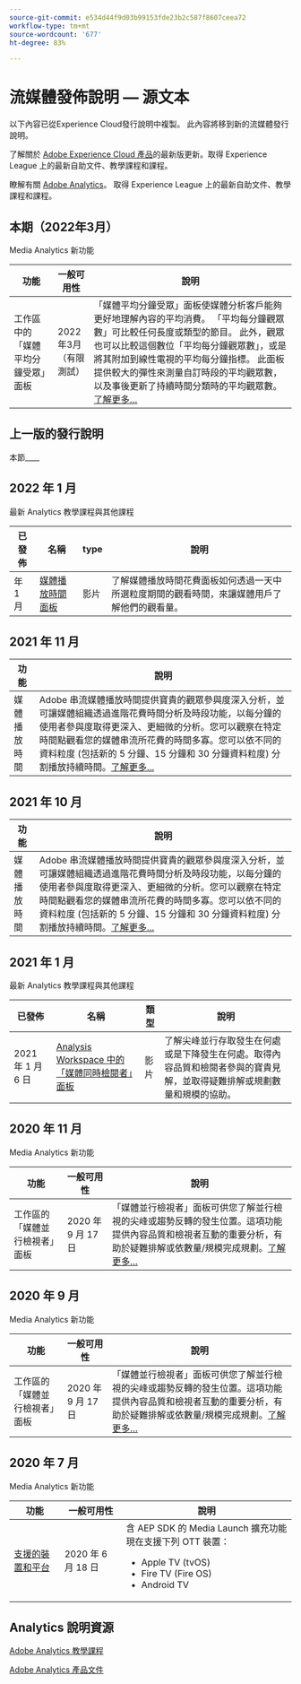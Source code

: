 ```yaml
---
source-git-commit: e534d44f9d03b99153fde23b2c587f8607ceea72
workflow-type: tm+mt
source-wordcount: '677'
ht-degree: 83%

---
```

# 流媒體發佈說明 — 源文本

以下內容已從Experience Cloud發行說明中複製。 此內容將移到新的流媒體發行說明。


了解關於 [Adobe Experience Cloud 產品](https://business.adobe.com/products/adobe-experience-cloud-products.html)的最新版更新。取得 Experience League 上的最新自助文件、教學課程和課程。

瞭解有關 [Adobe Analytics](https://experienceleague.adobe.com/docs/analytics/release-notes/latest.html?lang=zh-Hant)。 取得 Experience League 上的最新自助文件、教學課程和課程。


## 本期（2022年3月）

Media Analytics 新功能

| 功能 | 一般可用性 | 說明 |
| -------- | -------------------- | ----------- |
| 工作區中的「媒體平均分鐘受眾」面板 | 2022年3月<br> （有限測試） | 「媒體平均分鐘受眾」面板使媒體分析客戶能夠更好地理解內容的平均消費。 「平均每分鐘觀眾數」可比較任何長度或類型的節目。 此外，觀眾也可以比較這個數位「平均每分鐘觀眾數」，或是將其附加到線性電視的平均每分鐘指標。 此面板提供較大的彈性來測量自訂時段的平均觀眾數，以及事後更新了持續時間分類時的平均觀眾數。 [了解更多…](https://experienceleague.adobe.com/docs/media-analytics/using/media-reports/average-minute-audience.html?lang=en) |



## 上一版的發行說明

本節____

## 2022 年 1 月

最新 Analytics 教學課程與其他課程

| 已發佈 | 名稱 | type | 說明 |
| ----------- | ---------- | ---------- | --------- |
|  年 1 月 | <a href="/docs/analytics-learn/tutorials/media-analytics/measuring-media-analytics/media-playback-time-spent-panel.html?lang=en">媒體播放時間面板</a> | 影片 | 了解媒體播放時間花費面板如何透過一天中所選粒度期間的觀看時間，來讓媒體用戶了解他們的觀看量。 |




## 2021 年 11 月

| 功能 | 說明 |
| ----------- | ---------- |
| 媒體播放時間 | Adobe 串流媒體播放時間提供寶貴的觀眾參與度深入分析，並可讓媒體組織透過進階花費時間分析及時段功能，以每分鐘的使用者參與度取得更深入、更細微的分析。您可以觀察在特定時間點觀看您的媒體串流所花費的時間多寡。您可以依不同的資料粒度 (包括新的 5 分鐘、15 分鐘和 30 分鐘資料粒度) 分割播放持續時間。[了解更多...](https://experienceleague.adobe.com/docs/media-analytics/using/media-reports/media-workspace-panels/media-playback-time-spent.html?lang=en) |



## 2021 年 10 月

| 功能 | 說明 |
| ----------- | ---------- |
| 媒體播放時間 | Adobe 串流媒體播放時間提供寶貴的觀眾參與度深入分析，並可讓媒體組織透過進階花費時間分析及時段功能，以每分鐘的使用者參與度取得更深入、更細微的分析。您可以觀察在特定時間點觀看您的媒體串流所花費的時間多寡。您可以依不同的資料粒度 (包括新的 5 分鐘、15 分鐘和 30 分鐘資料粒度) 分割播放持續時間。[了解更多...](https://experienceleague.adobe.com/docs/media-analytics/using/media-reports/media-workspace-panels/media-playback-time-spent.html?lang=en) |

## 2021 年 1 月

最新 Analytics 教學課程與其他課程

| 已發佈 | 名稱 | 類型 | 說明 |
| ----------- | ---------- | ---------- | --------- |
| 2021 年 1 月 6 日 | [Analysis Workspace 中的「媒體同時檢閱者」面板](https://experienceleague.adobe.com/docs/analytics-learn/tutorials/analysis-workspace/using-panels/media-concurrent-viewers-panel-in-analysis-workspace.html?lang=zh-Hant#analysis-workspace) | 影片 | 了解尖峰並行存取發生在何處或是下降發生在何處。取得內容品質和檢閱者參與的寶貴見解，並取得疑難排解或規劃數量和規模的協助。 |


## 2020 年 11 月

Media Analytics 新功能

| 功能 | 一般可用性 | 說明 |
| -------- | -------------------- | ----------- |
| 工作區的「媒體並行檢視者」面板 | 2020 年 9 月 17 日 | 「媒體並行檢視者」面板可供您了解並行檢視的尖峰或趨勢反轉的發生位置。這項功能提供內容品質和檢視者互動的重要分析，有助於疑難排解或依數量/規模完成規劃。[了解更多…](https://experienceleague.adobe.com/docs/media-analytics/using/media-reports/media-workspace-panels/media-concurrent-viewers.html?lang=en) |


## 2020 年 9 月

Media Analytics 新功能

| 功能 | 一般可用性 | 說明 |
| -------- | -------------------- | ----------- |
| 工作區的「媒體並行檢視者」面板 | 2020 年 9 月 17 日 | 「媒體並行檢視者」面板可供您了解並行檢視的尖峰或趨勢反轉的發生位置。這項功能提供內容品質和檢視者互動的重要分析，有助於疑難排解或依數量/規模完成規劃。[了解更多…](https://experienceleague.adobe.com/docs/media-analytics/using/media-reports/media-workspace-panels/media-concurrent-viewers.html?lang=en) |


## 2020 年 7 月

Media Analytics 新功能

| 功能 | 一般可用性 | 說明 |
| -------- | -------------------- | ----------- |
| [支援的裝置和平台](https://experienceleague.adobe.com/docs/media-analytics/using/supported-devices.html?lang=en) | 2020 年 6 月 18 日 | 含 AEP SDK 的 Media Launch 擴充功能現在支援下列 OTT 裝置： <div><ul><li>Apple TV (tvOS)</li><li>Fire TV (Fire OS)</li><li>Android TV</li></ul></div> |



## Analytics 說明資源

[Adobe Analytics 教學課程](https://experienceleague.adobe.com/docs/analytics-learn/tutorials/overview.html?lang=en)

[Adobe Analytics 產品文件](https://experienceleague.adobe.com/docs/analytics.html?lang=en)
